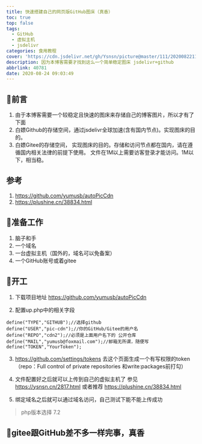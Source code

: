 ```yaml
---
title: 快速搭建自己的网页版GitHub图床（真香）
toc: true
top: false
tags:
  - GitHub
  - 虚拟主机
  - jsdelivr
categories: 食用教程
cover: 'https://cdn.jsdelivr.net/gh/Ysnsn/picture@master/111/20200822112522.jpg'
description: 因为本博客需要才找到这么一个简单稳定图床 jsdelivr+github
abbrlink: 40781
date: 2020-08-24 09:03:49
---
```

## 🥢前言
1. 由于本博客需要一个较稳定且快速的图床来存储自己的博客图片，所以才有了下面
2. 白嫖Github的存储空间，通过jsdelivr全球加速(含有国内节点)。实现图床的目的。
3. 白嫖Gitee的存储空间， 实现图床的目的。存储和访问节点都在国内，请在遵循国内相关法律的前提下使用。 文件在1M以上需要访客登录才能访问。1M以下，相当稳。

## 参考
1.  https://github.com/yumusb/autoPicCdn
2.  https://plushine.cn/38834.html

## 🍬准备工作
1. 脑子和手
2. 一个域名
3. 一台虚拟主机（国外的，域名可以免备案）
4. 一个GitHub账号或着gitee

## 🍖开工

1. 下载项目地址 https://github.com/yumusb/autoPicCdn

2. 配置up.php中的相关字段
````
define("TYPE","GITHUB");//选择github
define("USER","pic-cdn");//你的GitHub/Gitee的用户名
define("REPO","cdn2");//必须是上面用户名下的 公开仓库
define("MAIL","yumusb@foxmail.com");//邮箱无所谓，随便写
define("TOKEN","YourToken");
````
3. https://github.com/settings/tokens  去这个页面生成一个有写权限的token（repo：Full control of private repositories 和write:packages前打勾）

4. 文件配置好之后就可以上传到自己的虚拟主机了  参见 https://ysnsn.cn/2817.html  或者推荐  https://plushine.cn/38834.html
5. 绑定域名之后就可以通过域名访问，自己测试下能不能上传成功 
> php版本选择 7.2

## 🍳gitee跟GitHub差不多一样完事，真香

